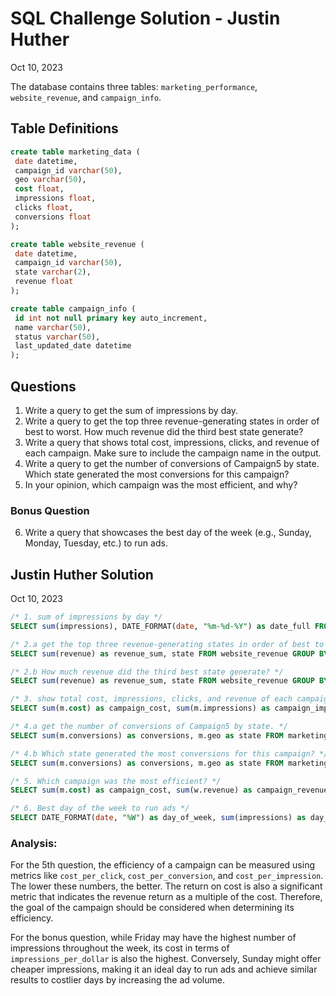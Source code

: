 # SQL Challenge Solution - Justin Huther
Oct 10, 2023

The database contains three tables: `marketing_performance`, `website_revenue`, and `campaign_info`. 

## Table Definitions

```sql
create table marketing_data (
 date datetime,
 campaign_id varchar(50),
 geo varchar(50),
 cost float,
 impressions float,
 clicks float,
 conversions float
);

create table website_revenue (
 date datetime,
 campaign_id varchar(50),
 state varchar(2),
 revenue float
);

create table campaign_info (
 id int not null primary key auto_increment,
 name varchar(50),
 status varchar(50),
 last_updated_date datetime
);
```
## Questions

1. Write a query to get the sum of impressions by day.
2. Write a query to get the top three revenue-generating states in order of best to worst. How much revenue did the third best state generate?
3. Write a query that shows total cost, impressions, clicks, and revenue of each campaign. Make sure to include the campaign name in the output.
4. Write a query to get the number of conversions of Campaign5 by state. Which state generated the most conversions for this campaign?
5. In your opinion, which campaign was the most efficient, and why?

### Bonus Question
6. Write a query that showcases the best day of the week (e.g., Sunday, Monday, Tuesday, etc.) to run ads.

## Justin Huther Solution
Oct 10, 2023
```sql
/* 1. sum of impressions by day */
SELECT sum(impressions), DATE_FORMAT(date, "%m-%d-%Y") as date_full FROM marketing_data GROUP BY date_full ORDER BY date_full ASC;

/* 2.a get the top three revenue-generating states in order of best to worst. */
SELECT sum(revenue) as revenue_sum, state FROM website_revenue GROUP BY state ORDER BY revenue_sum DESC limit 3;

/* 2.b How much revenue did the third best state generate? */
SELECT sum(revenue) as revenue_sum, state FROM website_revenue GROUP BY state ORDER BY revenue_sum DESC limit 1 offset 2;

/* 3. show total cost, impressions, clicks, and revenue of each campaign. */
SELECT sum(m.cost) as campaign_cost, sum(m.impressions) as campaign_impressions, sum(m.clicks) as campaign_clicks, sum(w.revenue) as campaign_revenue, c.name as campaign_name FROM marketing_data m, website_revenue w, campaign_info c WHERE m.campaign_id = w.campaign_id AND w.campaign_id = c.id GROUP BY c.name;

/* 4.a get the number of conversions of Campaign5 by state. */
SELECT sum(m.conversions) as conversions, m.geo as state FROM marketing_data m, campaign_info c WHERE c.name="Campaign5" AND c.id=m.campaign_id GROUP BY m.geo ORDER BY conversions DESC;

/* 4.b Which state generated the most conversions for this campaign? */
SELECT sum(m.conversions) as conversions, m.geo as state FROM marketing_data m, campaign_info c WHERE c.name="Campaign5" AND c.id=m.campaign_id GROUP BY m.geo ORDER BY conversions DESC LIMIT 1;

/* 5. Which campaign was the most efficient? */
SELECT sum(m.cost) as campaign_cost, sum(w.revenue) as campaign_revenue, sum(w.revenue)/sum(m.cost) as campaign_return_on_cost, sum(m.conversions)/sum(m.cost) as campaign_cost_per_conversion, sum(m.clicks)/sum(m.cost) as campaign_cost_per_click, sum(m.impressions)/sum(m.cost) as campaign_cost_per_impression, c.name FROM marketing_data m, website_revenue w, campaign_info c WHERE m.campaign_id=w.campaign_id AND w.campaign_id=c.id GROUP BY w.campaign_id;

/* 6. Best day of the week to run ads */
SELECT DATE_FORMAT(date, "%W") as day_of_week, sum(impressions) as day_of_week_impressions, sum(cost) as day_of_week_cost, sum(impressions)/sum(cost) as impressions_per_dollar FROM marketing_data GROUP BY day_of_week ORDER BY day_of_week_impressions DESC;
```

### Analysis:

For the 5th question, the efficiency of a campaign can be measured using metrics like `cost_per_click`, `cost_per_conversion`, and `cost_per_impression`. The lower these numbers, the better. The return on cost is also a significant metric that indicates the revenue return as a multiple of the cost. Therefore, the goal of the campaign should be considered when determining its efficiency.

For the bonus question, while Friday may have the highest number of impressions throughout the week, its cost in terms of `impressions_per_dollar` is also the highest. Conversely, Sunday might offer cheaper impressions, making it an ideal day to run ads and achieve similar results to costlier days by increasing the ad volume.


